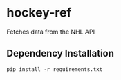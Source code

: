 # hockey-ref
Fetches data from the NHL API

## Dependency Installation
`pip install -r requirements.txt`

